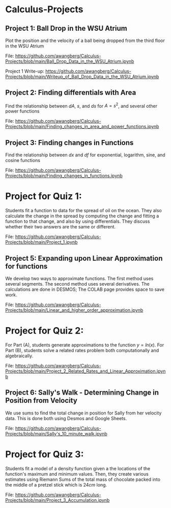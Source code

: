 # Calculus-Projects

## Project 1:  Ball Drop in the WSU Atrium

  Plot the position and the velocity of a ball being dropped from the third floor in the WSU Atrium

  File:  https://github.com/awangberg/Calculus-Projects/blob/main/Ball_Drop_Data_in_the_WSU_Atrium.ipynb

  Project 1 Write-up:  https://github.com/awangberg/Calculus-Projects/blob/main/Writeup_of_Ball_Drop_Data_in_the_WSU_Atrium.ipynb

## Project 2: Finding differentials with Area

  Find the relationship between $dA$, $s$, and $ds$ for $A = s^2$, and several other power functions
  
  File:  https://github.com/awangberg/Calculus-Projects/blob/main/Finding_changes_in_area_and_power_functions.ipynb
  
## Project 3:  Finding changes in Functions

  Find the relationship between $dx$ and $df$ for exponential, logarithm, sine, and cosine functions
  
  File:  https://github.com/awangberg/Calculus-Projects/blob/main/Finding_changes_in_functions.ipynb

# Project for Quiz 1:  

  Students fit a function to data for the spread of oil on the ocean. They also calculate the change in the spread
  by computing the change and fitting a function to that change, and also by using differentials.  They discuss whether
  their two answers are the same or different.

   File: https://github.com/awangberg/Calculus-Projects/blob/main/Project_1.ipynb
   
## Project 5:  Expanding upon Linear Approximation for functions

  We develop two ways to approximate functions.  The first method uses several segments.  The second method uses several derivatives.
  The calculations are done in DESMOS; The COLAB page provides space to save work.
  
   File: https://github.com/awangberg/Calculus-Projects/blob/main/Linear_and_higher_order_approximation.ipynb
    
# Project for Quiz 2:  

  For Part (A), students generate approximations to the function $y = ln(x)$.  For Part (B), students solve a related rates problem both computationally and algebraically.

   File: https://github.com/awangberg/Calculus-Projects/blob/main/Project_2_Related_Rates_and_Linear_Approximation.ipynb
   
## Project 6:  Sally's Walk - Determining Change in Position from Velocity

  We use sums to find the total change in position for Sally from her velocity data.  This is done both using Desmos and Google Sheets.
  
  File: https://github.com/awangberg/Calculus-Projects/blob/main/Sally's_10_minute_walk.ipynb
  
# Project for Quiz 3:

  Students fit a model of a density function given a the locations of the function's maximum and minimum values.  Then, they create various estimates using Riemann Sums of the total mass of chocolate packed into the middle of a pretzel stick which is $24 cm$ long.
  
  File: https://github.com/awangberg/Calculus-Projects/blob/main/Project_3_Accumulation.ipynb
  
  
    
 
